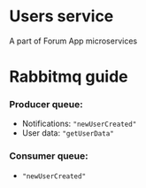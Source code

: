 # Users service

A part of Forum App microservices

# Rabbitmq guide

### Producer queue:

- Notifications: `"newUserCreated"`
- User data: `"getUserData"`

### Consumer queue:

- `"newUserCreated"`
